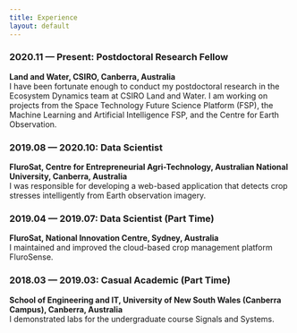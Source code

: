 ```yaml
---
title: Experience
layout: default
---
```


### 2020.11 — Present: Postdoctoral Research Fellow <br>
**Land and Water, CSIRO, Canberra, Australia** <br>
I have been fortunate enough to conduct my postdoctoral research in the Ecosystem
Dynamics team at CSIRO Land and Water. I am working on projects from the Space
Technology Future Science Platform (FSP), the Machine Learning and Artificial
Intelligence FSP, and the Centre for Earth Observation.

### 2019.08 — 2020.10: Data Scientist <br>
**FluroSat, Centre for Entrepreneurial Agri-Technology, Australian National University, Canberra, Australia** <br>
I was responsible for developing a web-based application that detects crop stresses
intelligently from Earth observation imagery.

### 2019.04 — 2019.07: Data Scientist (Part Time) <br>
**FluroSat, National Innovation Centre, Sydney, Australia** <br>
I maintained and improved the cloud-based crop management platform FluroSense.

### 2018.03 — 2019.03: Casual Academic (Part Time) <br>
**School of Engineering and IT, University of New South Wales (Canberra Campus), Canberra, Australia** <br>
I demonstrated labs for the undergraduate course Signals and Systems.

